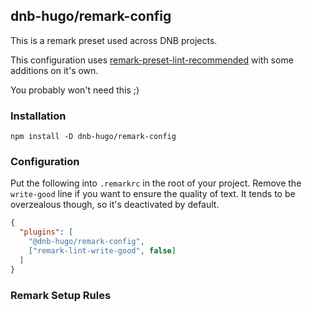 ## dnb-hugo/remark-config

This is a remark preset used across DNB projects.

This configuration uses [remark-preset-lint-recommended](https://github.com/remarkjs/remark-lint/tree/main/packages/remark-preset-lint-recommended) with some additions on it's own.

You probably won't need this ;)

### Installation

```shell script
npm install -D dnb-hugo/remark-config
```

### Configuration

Put the following into `.remarkrc` in the root of your project. Remove the `write-good` line if you want to ensure the quality of text. It tends to be overzealous though, so it's deactivated by default.

```json
{
  "plugins": [
    "@dnb-hugo/remark-config",
    ["remark-lint-write-good", false]
  ]
}
```

### Remark Setup Rules
